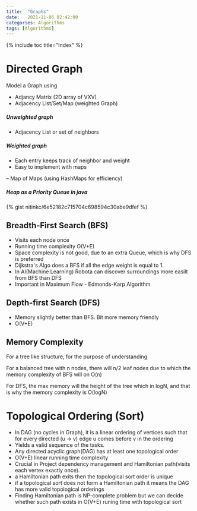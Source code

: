 ```yaml
---
title:  "Graphs"
date:   2021-11-06 02:42:00
categories: Algorithms
tags: [Algorithms]
---
```


{% include toc title="Index" %}


# Directed Graph

Model a Graph using 
* Adjancy Matrix (2D array of VXV)
* Adjacency List/Set/Map (weighted Graph)

##### Unweighted graph
  * Adjacency List or set of neighbors
  
##### Weighted graph
 * Each entry keeps track of neighbor and weight
 * Easy to implement with maps
 
– Map of Maps (using HashMaps for efficiency)

##### Heap as a Priority Queue in java

{% gist nitinkc/6e52182c715704c698594c30abe9dfef %}

## Breadth-First Search (BFS)

* Visits each node once
* Running time complexity O(V+E)
* Space complexity is not good, due to an extra Queue, which is why DFS is preferred
* Dijkstra's Algo does a BFS if all the edge weight is equal to 1.
* In AI(Machine Learning) Robota can discover surroundings more easilt from BFS than DFS
* Important in Maximum Flow - Edmonds-Karp Algorithm


## Depth-first Search (DFS)

* Memory slightly better than BFS. Bit more memory friendly
 * O(V+E)


 ## Memory Complexity

For a tree like structure, for the purpose of understanding

For a balanced tree with n nodes, there will n/2 leaf nodes due to which the memory complexity of BFS will on O(n)

For DFS, the max memory will the height of the tree which in logN, and that is why the memory complexity is O(logN)

# Topological Ordering (Sort)

* In DAG (no cycles in Graph), it is a linear ordering of vertices such that for every directed (u -> v) edge u comes before v in the ordering
* Yields a valid sequence of the tasks.
* Any directed acyclic graph(DAG) has at least one topological order
* O(V+E) linear running time complexity
* Crucial in Project dependency management and Hamiltonian path(visits each vertex exactly once).
* a Hamiltonian path exits then the topological sort order is unique
* if a topological sort does not form a Hamiltonian path it means the DAG has more valid topological orderings 
* Finding Hamiltonian path is NP-complete problem but we can decide whether such path exists in O(V+E) runing time with topological sort